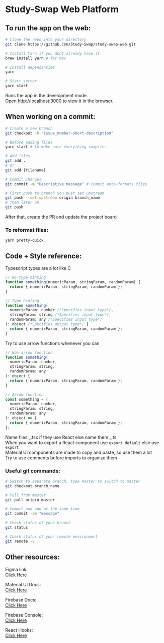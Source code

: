 # Study-Swap Web Platform

## To run the app on the web:

```bash
# Clone the repo into your directory
git clone https://github.com/Study-Swap/study-swap-web.git

# Install Yarn if you dont already have it
brew install yarn # for mac

# Install dependancies
yarn

# Start server
yarn start
```

Runs the app in the development mode.<br />
Open [http://localhost:3000](http://localhost:3000) to view it in the browser.

## When working on a commit:

```bash
# Create a new branch
git checkout -b "issue_number-short-description"

# Before adding files
yarn start # to make sure everything compiles

# Add files
git add .
# or
git add {filename}

# Commit changes
git commit -m "Descriptive message" # commit auto-formats files

# First push to branch you must set upstream
git push --set-upstream origin branch_name
# Then later on
git push

```

After that, create the PR and update the project board

### To reformat files:

`yarn pretty-quick`

## Code + Style reference:

Typescript types are a lot like C

```javascript
// No type hinting
function something(numericParam, stringParam, randomParam) {
  return { numericParam, stringParam, randomParam };
}

// Type hinting
function something(
  numericParam: number /*Specifies input type*/,
  stringParam: string /*Specifies input type*/,
  randomParam: any /*Specifies input type*/
): object /*Specifies output type*/ {
  return { numericParam, stringParam, randomParam };
}
```

Try to use arrow functions whenever you can

```javascript
// Non arrow function
function something(
  numericParam: number,
  stringParam: string,
  randomParam: any
): object {
  return { numericParam, stringParam, randomParam };
}

// Arrow function
const something = (
  numericParam: number,
  stringParam: string,
  randomParam: any
): object => {
  return { numericParam, stringParam, randomParam };
};
```

Name files _.tsx if they use React else name them _.ts <br />
When you want to export a React component use `export default` else use `export` <br />
Material UI components are made to copy and paste, so use them a lot <br />
Try to use comments before imports to organize them

### Useful git commands:

```bash
# Switch to separate branch, type master to switch to master
git checkout branch_name

# Pull from master
git pull origin master

# Commit and add at the same time
git commit -am "message"

# Check status of your branch
git status

# Check status of your remote environment
git remote -v
```

## Other resources:

Figma link: <br />
[Click Here](https://www.figma.com/file/8zw3KBGDJYy8gjxdvF6eYt/StudySwap-Mockup?node-id=0%3A1)

Material UI Docs: <br />
[Click Here](https://material-ui.com/)

Firebase Docs: <br />
[Click Here](https://firebase.google.com/docs)

Firebase Console: <br />
[Click Here](https://console.firebase.google.com/u/0/project/study-swap/overview)

React Hooks: <br />
[Click Here](https://reactjs.org/docs/hooks-intro.html)
